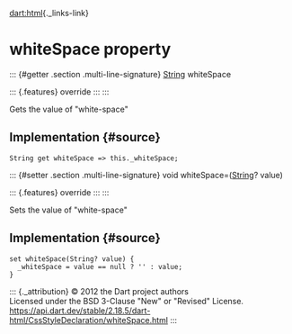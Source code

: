 [dart:html](../../dart-html/dart-html-library){._links-link}

whiteSpace property
===================

::: {#getter .section .multi-line-signature}
[String](../../dart-core/string-class) whiteSpace

::: {.features}
override
:::
:::

Gets the value of \"white-space\"

Implementation {#source}
--------------

``` {.language-dart data-language="dart"}
String get whiteSpace => this._whiteSpace;
```

::: {#setter .section .multi-line-signature}
void whiteSpace=([String](../../dart-core/string-class)? value)

::: {.features}
override
:::
:::

Sets the value of \"white-space\"

Implementation {#source}
--------------

``` {.language-dart data-language="dart"}
set whiteSpace(String? value) {
  _whiteSpace = value == null ? '' : value;
}
```

::: {._attribution}
© 2012 the Dart project authors\
Licensed under the BSD 3-Clause \"New\" or \"Revised\" License.\
<https://api.dart.dev/stable/2.18.5/dart-html/CssStyleDeclaration/whiteSpace.html>
:::
